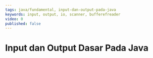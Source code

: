 ```yaml
---
tags: java/fundamental, input-dan-output-pada-java
keywords: input, output, io, scanner, bufferefreader
video: 0
published: false
---
```

# Input dan Output Dasar Pada Java

